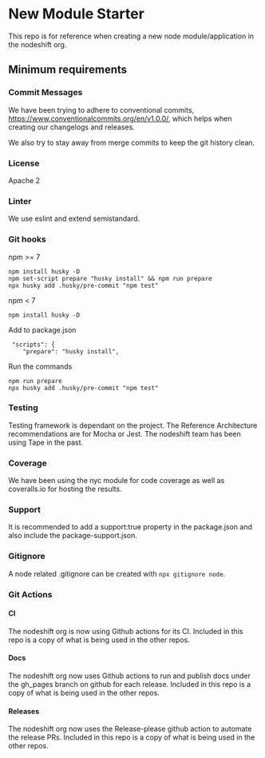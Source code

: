 # New Module Starter

This repo is for reference when creating a new node module/application in the nodeshift org.

## Minimum requirements

### Commit Messages

We have been trying to adhere to conventional commits, https://www.conventionalcommits.org/en/v1.0.0/, which helps when creating our changelogs and releases.

We also try to stay away from merge commits to keep the git history clean.

### License

Apache 2

### Linter

We use eslint and extend semistandard.

### Git hooks

npm >= 7

```
npm install husky -D
npm set-script prepare "husky install" && npm run prepare
npx husky add .husky/pre-commit "npm test"
```

npm < 7

```
npm install husky -D
```

Add to package.json
```
 "scripts": {
    "prepare": "husky install",
```

Run the commands
```
npm run prepare
npx husky add .husky/pre-commit "npm test"
```

### Testing

Testing framework is dependant on the project. The Reference Architecture recommendations are for Mocha or Jest. The nodeshift team has been using Tape in the past.

### Coverage

We have been using the nyc module for code coverage as well as coveralls.io for hosting the results.

### Support

It is recommended to add a support:true property in the package.json and also include the package-support.json.

### Gitignore

A node related .gitignore can be created with `npx gitignore node`.

### Git Actions

#### CI
The nodeshift org is now using Github actions for its CI.  Included in this repo is a copy of what is being used in the other repos.

#### Docs
The nodeshift org now uses Github actions to run and publish docs under the gh_pages branch on github for each release.  Included in this repo is a copy of what is being used in the other repos.

#### Releases
The nodeshift org now uses the Release-please github action to automate the release PRs.  Included in this repo is a copy of what is being used in the other repos.
